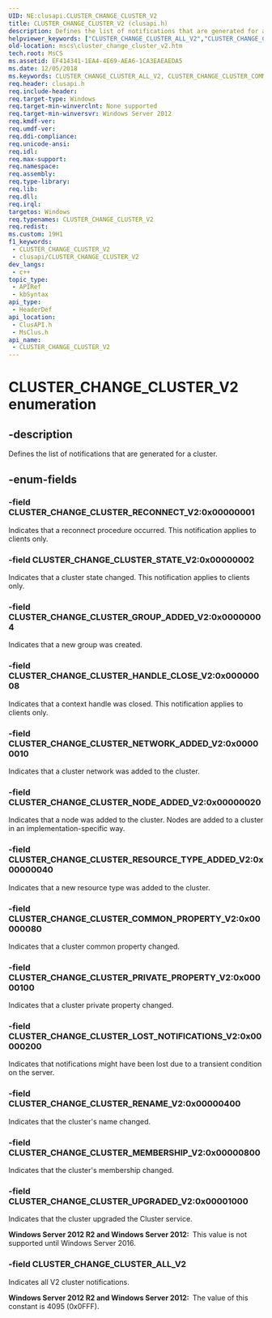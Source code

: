 ```yaml
---
UID: NE:clusapi.CLUSTER_CHANGE_CLUSTER_V2
title: CLUSTER_CHANGE_CLUSTER_V2 (clusapi.h)
description: Defines the list of notifications that are generated for a cluster.
helpviewer_keywords: ["CLUSTER_CHANGE_CLUSTER_ALL_V2","CLUSTER_CHANGE_CLUSTER_COMMON_PROPERTY_V2","CLUSTER_CHANGE_CLUSTER_GROUP_ADDED_V2","CLUSTER_CHANGE_CLUSTER_HANDLE_CLOSE_V2","CLUSTER_CHANGE_CLUSTER_LOST_NOTIFICATIONS_V2","CLUSTER_CHANGE_CLUSTER_MEMBERSHIP_V2","CLUSTER_CHANGE_CLUSTER_NETWORK_ADDED_V2","CLUSTER_CHANGE_CLUSTER_NODE_ADDED_V2","CLUSTER_CHANGE_CLUSTER_PRIVATE_PROPERTY_V2","CLUSTER_CHANGE_CLUSTER_RECONNECT_V2","CLUSTER_CHANGE_CLUSTER_RENAME_V2","CLUSTER_CHANGE_CLUSTER_RESOURCE_TYPE_ADDED_V2","CLUSTER_CHANGE_CLUSTER_STATE_V2","CLUSTER_CHANGE_CLUSTER_UPGRADED_V2","CLUSTER_CHANGE_CLUSTER_V2","CLUSTER_CHANGE_CLUSTER_V2 enumeration [Failover Cluster]","clusapi/CLUSTER_CHANGE_CLUSTER_ALL_V2","clusapi/CLUSTER_CHANGE_CLUSTER_COMMON_PROPERTY_V2","clusapi/CLUSTER_CHANGE_CLUSTER_GROUP_ADDED_V2","clusapi/CLUSTER_CHANGE_CLUSTER_HANDLE_CLOSE_V2","clusapi/CLUSTER_CHANGE_CLUSTER_LOST_NOTIFICATIONS_V2","clusapi/CLUSTER_CHANGE_CLUSTER_MEMBERSHIP_V2","clusapi/CLUSTER_CHANGE_CLUSTER_NETWORK_ADDED_V2","clusapi/CLUSTER_CHANGE_CLUSTER_NODE_ADDED_V2","clusapi/CLUSTER_CHANGE_CLUSTER_PRIVATE_PROPERTY_V2","clusapi/CLUSTER_CHANGE_CLUSTER_RECONNECT_V2","clusapi/CLUSTER_CHANGE_CLUSTER_RENAME_V2","clusapi/CLUSTER_CHANGE_CLUSTER_RESOURCE_TYPE_ADDED_V2","clusapi/CLUSTER_CHANGE_CLUSTER_STATE_V2","clusapi/CLUSTER_CHANGE_CLUSTER_UPGRADED_V2","clusapi/CLUSTER_CHANGE_CLUSTER_V2","msclus/CLUSTER_CHANGE_CLUSTER_ALL_V2","msclus/CLUSTER_CHANGE_CLUSTER_COMMON_PROPERTY_V2","msclus/CLUSTER_CHANGE_CLUSTER_GROUP_ADDED_V2","msclus/CLUSTER_CHANGE_CLUSTER_HANDLE_CLOSE_V2","msclus/CLUSTER_CHANGE_CLUSTER_LOST_NOTIFICATIONS_V2","msclus/CLUSTER_CHANGE_CLUSTER_MEMBERSHIP_V2","msclus/CLUSTER_CHANGE_CLUSTER_NETWORK_ADDED_V2","msclus/CLUSTER_CHANGE_CLUSTER_NODE_ADDED_V2","msclus/CLUSTER_CHANGE_CLUSTER_PRIVATE_PROPERTY_V2","msclus/CLUSTER_CHANGE_CLUSTER_RECONNECT_V2","msclus/CLUSTER_CHANGE_CLUSTER_RENAME_V2","msclus/CLUSTER_CHANGE_CLUSTER_RESOURCE_TYPE_ADDED_V2","msclus/CLUSTER_CHANGE_CLUSTER_STATE_V2","msclus/CLUSTER_CHANGE_CLUSTER_UPGRADED_V2","msclus/CLUSTER_CHANGE_CLUSTER_V2","mscs.cluster_change_cluster_v2"]
old-location: mscs\cluster_change_cluster_v2.htm
tech.root: MsCS
ms.assetid: EF414341-1EA4-4E69-AEA6-1CA3EAEAEDA5
ms.date: 12/05/2018
ms.keywords: CLUSTER_CHANGE_CLUSTER_ALL_V2, CLUSTER_CHANGE_CLUSTER_COMMON_PROPERTY_V2, CLUSTER_CHANGE_CLUSTER_GROUP_ADDED_V2, CLUSTER_CHANGE_CLUSTER_HANDLE_CLOSE_V2, CLUSTER_CHANGE_CLUSTER_LOST_NOTIFICATIONS_V2, CLUSTER_CHANGE_CLUSTER_MEMBERSHIP_V2, CLUSTER_CHANGE_CLUSTER_NETWORK_ADDED_V2, CLUSTER_CHANGE_CLUSTER_NODE_ADDED_V2, CLUSTER_CHANGE_CLUSTER_PRIVATE_PROPERTY_V2, CLUSTER_CHANGE_CLUSTER_RECONNECT_V2, CLUSTER_CHANGE_CLUSTER_RENAME_V2, CLUSTER_CHANGE_CLUSTER_RESOURCE_TYPE_ADDED_V2, CLUSTER_CHANGE_CLUSTER_STATE_V2, CLUSTER_CHANGE_CLUSTER_UPGRADED_V2, CLUSTER_CHANGE_CLUSTER_V2, CLUSTER_CHANGE_CLUSTER_V2 enumeration [Failover Cluster], clusapi/CLUSTER_CHANGE_CLUSTER_ALL_V2, clusapi/CLUSTER_CHANGE_CLUSTER_COMMON_PROPERTY_V2, clusapi/CLUSTER_CHANGE_CLUSTER_GROUP_ADDED_V2, clusapi/CLUSTER_CHANGE_CLUSTER_HANDLE_CLOSE_V2, clusapi/CLUSTER_CHANGE_CLUSTER_LOST_NOTIFICATIONS_V2, clusapi/CLUSTER_CHANGE_CLUSTER_MEMBERSHIP_V2, clusapi/CLUSTER_CHANGE_CLUSTER_NETWORK_ADDED_V2, clusapi/CLUSTER_CHANGE_CLUSTER_NODE_ADDED_V2, clusapi/CLUSTER_CHANGE_CLUSTER_PRIVATE_PROPERTY_V2, clusapi/CLUSTER_CHANGE_CLUSTER_RECONNECT_V2, clusapi/CLUSTER_CHANGE_CLUSTER_RENAME_V2, clusapi/CLUSTER_CHANGE_CLUSTER_RESOURCE_TYPE_ADDED_V2, clusapi/CLUSTER_CHANGE_CLUSTER_STATE_V2, clusapi/CLUSTER_CHANGE_CLUSTER_UPGRADED_V2, clusapi/CLUSTER_CHANGE_CLUSTER_V2, msclus/CLUSTER_CHANGE_CLUSTER_ALL_V2, msclus/CLUSTER_CHANGE_CLUSTER_COMMON_PROPERTY_V2, msclus/CLUSTER_CHANGE_CLUSTER_GROUP_ADDED_V2, msclus/CLUSTER_CHANGE_CLUSTER_HANDLE_CLOSE_V2, msclus/CLUSTER_CHANGE_CLUSTER_LOST_NOTIFICATIONS_V2, msclus/CLUSTER_CHANGE_CLUSTER_MEMBERSHIP_V2, msclus/CLUSTER_CHANGE_CLUSTER_NETWORK_ADDED_V2, msclus/CLUSTER_CHANGE_CLUSTER_NODE_ADDED_V2, msclus/CLUSTER_CHANGE_CLUSTER_PRIVATE_PROPERTY_V2, msclus/CLUSTER_CHANGE_CLUSTER_RECONNECT_V2, msclus/CLUSTER_CHANGE_CLUSTER_RENAME_V2, msclus/CLUSTER_CHANGE_CLUSTER_RESOURCE_TYPE_ADDED_V2, msclus/CLUSTER_CHANGE_CLUSTER_STATE_V2, msclus/CLUSTER_CHANGE_CLUSTER_UPGRADED_V2, msclus/CLUSTER_CHANGE_CLUSTER_V2, mscs.cluster_change_cluster_v2
req.header: clusapi.h
req.include-header: 
req.target-type: Windows
req.target-min-winverclnt: None supported
req.target-min-winversvr: Windows Server 2012
req.kmdf-ver: 
req.umdf-ver: 
req.ddi-compliance: 
req.unicode-ansi: 
req.idl: 
req.max-support: 
req.namespace: 
req.assembly: 
req.type-library: 
req.lib: 
req.dll: 
req.irql: 
targetos: Windows
req.typenames: CLUSTER_CHANGE_CLUSTER_V2
req.redist: 
ms.custom: 19H1
f1_keywords:
 - CLUSTER_CHANGE_CLUSTER_V2
 - clusapi/CLUSTER_CHANGE_CLUSTER_V2
dev_langs:
 - c++
topic_type:
 - APIRef
 - kbSyntax
api_type:
 - HeaderDef
api_location:
 - ClusAPI.h
 - MsClus.h
api_name:
 - CLUSTER_CHANGE_CLUSTER_V2
---
```


# CLUSTER_CHANGE_CLUSTER_V2 enumeration


## -description

Defines the list of notifications that are generated for a cluster.

## -enum-fields

### -field CLUSTER_CHANGE_CLUSTER_RECONNECT_V2:0x00000001

Indicates that a reconnect procedure occurred. This notification applies to clients only.

### -field CLUSTER_CHANGE_CLUSTER_STATE_V2:0x00000002

Indicates that a cluster state changed. This notification applies to clients only.

### -field CLUSTER_CHANGE_CLUSTER_GROUP_ADDED_V2:0x00000004

Indicates that a new group was created.

### -field CLUSTER_CHANGE_CLUSTER_HANDLE_CLOSE_V2:0x00000008

Indicates that a context handle was closed. This notification applies to clients only.

### -field CLUSTER_CHANGE_CLUSTER_NETWORK_ADDED_V2:0x00000010

Indicates that a cluster network was added to the cluster.

### -field CLUSTER_CHANGE_CLUSTER_NODE_ADDED_V2:0x00000020

Indicates that a node was added to the cluster. Nodes are added to a cluster in an implementation-specific way.

### -field CLUSTER_CHANGE_CLUSTER_RESOURCE_TYPE_ADDED_V2:0x00000040

Indicates that a new resource type was added to the cluster.

### -field CLUSTER_CHANGE_CLUSTER_COMMON_PROPERTY_V2:0x00000080

Indicates that a cluster common property changed.

### -field CLUSTER_CHANGE_CLUSTER_PRIVATE_PROPERTY_V2:0x00000100

Indicates that a cluster private property changed.

### -field CLUSTER_CHANGE_CLUSTER_LOST_NOTIFICATIONS_V2:0x00000200

Indicates that notifications might have been lost due to a transient condition on the server.

### -field CLUSTER_CHANGE_CLUSTER_RENAME_V2:0x00000400

Indicates that the cluster's name changed.

### -field CLUSTER_CHANGE_CLUSTER_MEMBERSHIP_V2:0x00000800

Indicates that the cluster's membership changed.

### -field CLUSTER_CHANGE_CLUSTER_UPGRADED_V2:0x00001000

Indicates that the cluster upgraded the Cluster service.

<b>Windows Server 2012 R2 and Windows Server 2012:  </b>This value is not supported until Windows Server 2016.

### -field CLUSTER_CHANGE_CLUSTER_ALL_V2

Indicates all V2 cluster notifications.

<b>Windows Server 2012 R2 and Windows Server 2012:  </b>The value of this constant is  4095 (0x0FFF).

